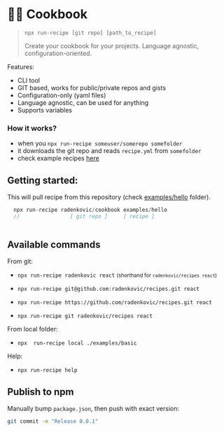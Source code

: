 # 👨‍🍳 Cookbook

> `npx run-recipe [git repo] [path_to_recipe]`
>
> Create your cookbook for your projects. Language agnostic, configuration-oriented.

Features:

- CLI tool
- GIT based, works for public/private repos and gists
- Configuration-only (yaml files)
- Language agnostic, can be used for anything
- Supports variables

### How it works?

- when you `npx run-recipe someuser/somerepo somefolder`
- it downloads the git repo and reads `recipe.yml` from `somefolder`
- check example recipes [here](https://github.com/radenkovic/cookbook/tree/master/examples/hello)



## Getting started:

This will pull recipe from this repository (check [examples/hello](https://github.com/radenkovic/cookbook/tree/master/examples/hello) folder).

```js
  npx run-recipe radenkovic/cookbook examples/hello
  //                [ git repo ]     [ recipe ]
                 
```


## Available commands

From git:
- `npx run-recipe radenkovic react` 
  <small>(shorthand for `radenkovic/recipes react`)</small>

- `npx run-recipe git@github.com:radenkovic/recipes.git react`

- `npx run-recipe https://github.com/radenkovic/recipes.git react`

- `npx run-recipe git radenkovic/recipes react`

From local folder:
- `npx  run-recipe local ./examples/basic`

Help:
- `npx run-recipe help`

## Publish to npm

Manually bump `package.json`, then push with exact version:

```bash
git commit -m "Release 0.0.1"
```